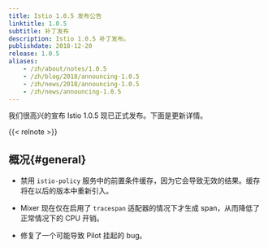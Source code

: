 ```yaml
---
title: Istio 1.0.5 发布公告
linktitle: 1.0.5
subtitle: 补丁发布
description: Istio 1.0.5 补丁发布。
publishdate: 2018-12-20
release: 1.0.5
aliases:
    - /zh/about/notes/1.0.5
    - /zh/blog/2018/announcing-1.0.5
    - /zh/news/2018/announcing-1.0.5
    - /zh/news/announcing-1.0.5
---
```


我们很高兴的宣布 Istio 1.0.5 现已正式发布。下面是更新详情。

{{< relnote >}}

## 概况{#general}

- 禁用 `istio-policy` 服务中的前置条件缓存，因为它会导致无效的结果。缓存将在以后的版本中重新引入。

- Mixer 现在仅在启用了 `tracespan` 适配器的情况下才生成 span，从而降低了正常情况下的 CPU 开销。

- 修复了一个可能导致 Pilot 挂起的 bug。
